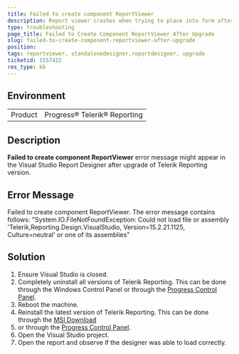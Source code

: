 ```yaml
---
title: Failed to create component ReportViewer
description: Report viewer crashes when trying to place into form after upgrade
type: troubleshooting
page_title: Failed to Create Component ReportViewer After Upgrade
slug: failed-to-create-component-reportviewer-after-upgrade
position: 
tags: reportviewer, standalonedesigner,reportdesigner, upgrade
ticketid: 1557422
res_type: kb
---
```


## Environment
<table>
	<tbody>
		<tr>
			<td>Product</td>
			<td>Progress® Telerik® Reporting</td>
		</tr>
	</tbody>
</table>


## Description
**Failed to create component ReportViewer** error message might appear in the Visual Studio Report Designer after upgrade of Telerik Reporting version.

## Error Message
Failed to create component ReportViewer. The error message contains follows: "System.IO.FileNotFoundException:
Could not load file or assembly 'Telerik,Reporting.Design.VisualStudio, Version=15.2.21.1125, Culture=neutral' or one of its assemblies"

## Solution
1. Ensure Visual Studio is closed.
2. Completely uninstall all versions of Telerik Reporting. This can be done through the Windows Control Panel or through the [Progress Control Panel](https://www.telerik.com/try/control-panel).
3. Reboot the machine.
4. Reinstall the latest version of Telerik Reporting. This can be done through the [MSI Download](https://www.telerik.com/account/downloads/product-download?product=REPORTING) 
5. or through the [Progress Control Panel](https://www.telerik.com/try/control-panel).
6. Open the Visual Studio project.
7. Open the report and observe if the designer was able to load correctly.

